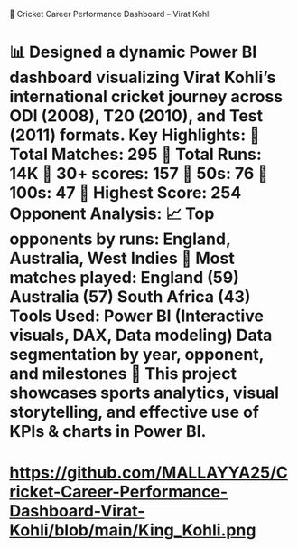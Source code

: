 🏏 Cricket Career Performance Dashboard – Virat Kohli

📊 Designed a dynamic Power BI dashboard visualizing Virat Kohli’s international cricket journey across ODI (2008), T20 (2010), and Test (2011) formats.
Key Highlights:
🔹 Total Matches: 295
🔹 Total Runs: 14K
🔹 30+ scores: 157
🔹 50s: 76
🔹 100s: 47
🔹 Highest Score: 254
Opponent Analysis:
📈 Top opponents by runs: England, Australia, West Indies
🥇 Most matches played:
England (59)
Australia (57)
South Africa (43)
Tools Used:
Power BI (Interactive visuals, DAX, Data modeling)
Data segmentation by year, opponent, and milestones
📌 This project showcases sports analytics, visual storytelling, and effective use of KPIs & charts in Power BI.
======================================================================================================
https://github.com/MALLAYYA25/Cricket-Career-Performance-Dashboard-Virat-Kohli/blob/main/King_Kohli.png
=======================================================================================================
